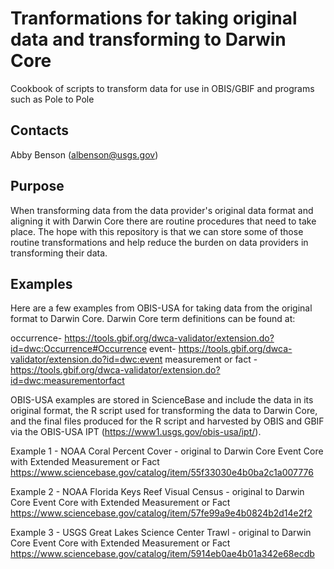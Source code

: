 # Tranformations for taking original data and transforming to Darwin Core
Cookbook of scripts to transform data for use in OBIS/GBIF and programs such as Pole to Pole

## Contacts
Abby Benson (albenson@usgs.gov)

## Purpose
When transforming data from the data provider's original data format and aligning it with Darwin Core there are
routine procedures that need to take place. The hope with this repository is that we can store some of those routine
transformations and help reduce the burden on data providers in transforming their data.

## Examples
Here are a few examples from OBIS-USA for taking data from the original format to Darwin Core. Darwin Core term definitions
can be found at:

occurrence- https://tools.gbif.org/dwca-validator/extension.do?id=dwc:Occurrence#Occurrence
event- https://tools.gbif.org/dwca-validator/extension.do?id=dwc:event
measurement or fact - https://tools.gbif.org/dwca-validator/extension.do?id=dwc:measurementorfact

OBIS-USA examples are stored in ScienceBase and include the data in its original format, the R script used for transforming
the data to Darwin Core, and the final files produced for the R script and harvested by OBIS and GBIF via the OBIS-USA IPT (https://www1.usgs.gov/obis-usa/ipt/).

Example 1 - NOAA Coral Percent Cover - original to Darwin Core Event Core with Extended Measurement or Fact
https://www.sciencebase.gov/catalog/item/55f33030e4b0ba2c1a007776

Example 2 - NOAA Florida Keys Reef Visual Census - original to Darwin Core Event Core with Extended Measurement or Fact
https://www.sciencebase.gov/catalog/item/57fe99a9e4b0824b2d14e2f2

Example 3 - USGS Great Lakes Science Center Trawl - original to Darwin Core Event Core with Extended Measurement or Fact
https://www.sciencebase.gov/catalog/item/5914eb0ae4b01a342e68ecdb
